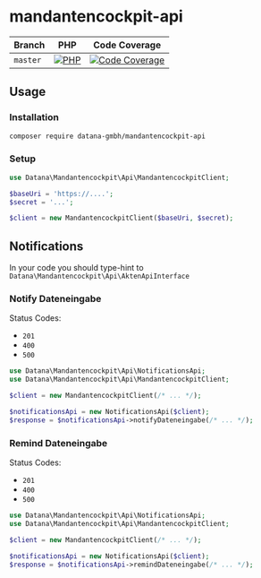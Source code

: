 # mandantencockpit-api

| Branch    | PHP                                         | Code Coverage                                        |
|-----------|---------------------------------------------|------------------------------------------------------|
| `master`  | [![PHP][build-status-master-php]][actions]  | [![Code Coverage][coverage-status-master]][codecov]  |

## Usage

### Installation

```bash
composer require datana-gmbh/mandantencockpit-api
```

### Setup

```php
use Datana\Mandantencockpit\Api\MandantencockpitClient;

$baseUri = 'https://....';
$secret = '...';

$client = new MandantencockpitClient($baseUri, $secret);
```

## Notifications

In your code you should type-hint to `Datana\Mandantencockpit\Api\AktenApiInterface`

### Notify Dateneingabe

Status Codes:
 * ``201``
 * ``400``
 * ``500``

```php
use Datana\Mandantencockpit\Api\NotificationsApi;
use Datana\Mandantencockpit\Api\MandantencockpitClient;

$client = new MandantencockpitClient(/* ... */);

$notificationsApi = new NotificationsApi($client);
$response = $notificationsApi->notifyDateneingabe(/* ... */);
```

### Remind Dateneingabe

Status Codes:
 * ``201``
 * ``400``
 * ``500``

```php
use Datana\Mandantencockpit\Api\NotificationsApi;
use Datana\Mandantencockpit\Api\MandantencockpitClient;

$client = new MandantencockpitClient(/* ... */);

$notificationsApi = new NotificationsApi($client);
$response = $notificationsApi->remindDateneingabe(/* ... */);
```

[build-status-master-php]: https://github.com/datana-gmbh/mandantencockpit-api/workflows/PHP/badge.svg?branch=master
[coverage-status-master]: https://codecov.io/gh/datana-gmbh/mandantencockpit-api/branch/master/graph/badge.svg

[actions]: https://github.com/datana-gmbh/mandantencockpit-api/actions
[codecov]: https://codecov.io/gh/datana-gmbh/mandantencockpit-api
